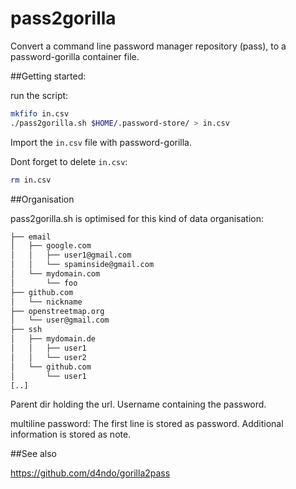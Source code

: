 # pass2gorilla
Convert a command line password manager repository (pass), to a password-gorilla container file.

##Getting started:

run the script:

```bash
mkfifo in.csv
./pass2gorilla.sh $HOME/.password-store/ > in.csv
```

Import the ```in.csv``` file with password-gorilla.

Dont forget to delete ```in.csv```:

```bash
rm in.csv
```

##Organisation 

pass2gorilla.sh is optimised for this kind of data organisation:

```bash
├── email
│   ├── google.com
│   │   ├── user1@gmail.com
│   │   └── spaminside@gmail.com
│   └── mydomain.com
│       └── foo
├── github.com
│   └── nickname
├── openstreetmap.org
│   └── user@gmail.com
├── ssh
│   ├── mydomain.de
│   │   ├── user1
│   │   └── user2
│   └── github.com
│       └── user1
[..]
```

Parent dir holding the url. Username containing the password. 

multiline password: The first line is stored as password. Additional information is stored as note.

##See also

https://github.com/d4ndo/gorilla2pass
